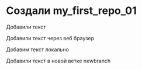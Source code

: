 ﻿# Создали my_first_repo_01

Добавили текст

Добавили текст через веб браузер

Добавим текст локально

Добавили текст в новой ветке newbranch